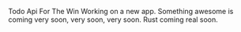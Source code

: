 Todo Api For The Win
Working on a new app.
Something awesome is coming very soon, very soon, very soon.
Rust coming real soon.
